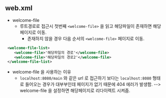  ## web.xml

* welcome-file
  * 루트경로로 접근시 첫번째 `<welcome-file>` 을 읽고 해당파일이 존재하면 해당페이지로 이동.
    * 존재하지 않을 경우 다음 순서의 `<welcome-file>` 페이지로 이동.
```xml
 <welcome-file-list>
    <welcome-file>'해당파일의 경로'</welcome-file>
    <welcome-file>'해당파일의 경로2'</welcome-file>
 </welcome-file-list>
```
* welcome-file 을 사용하는 이유
  * `localhost:8080/main` 와 같은 url 로 접근하기 보다는 `localhost:8080` 형태로 들어오는 경우가 대부부인데
  페이지가 없기 때문에 404 에러가 발생함. --> welcome-file 을 설정하면 해당페이지로 리다이렉트 시켜줌.
